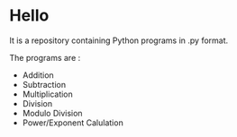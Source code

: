 # Hello

It is a repository containing Python programs in .py format.

The programs are : 
  * Addition
  * Subtraction
  * Multiplication
  * Division
  * Modulo Division
  * Power/Exponent Calulation
